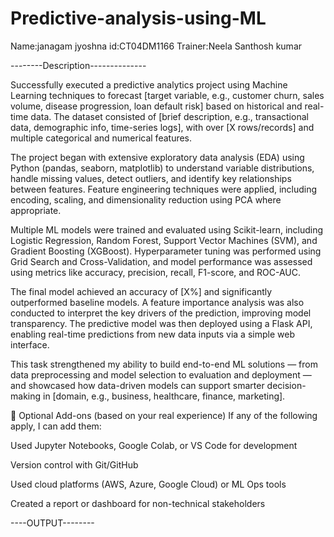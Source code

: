 # Predictive-analysis-using-ML

Name:janagam jyoshna 
id:CT04DM1166 
Trainer:Neela Santhosh kumar






--------Description--------------


Successfully executed a predictive analytics project using Machine Learning techniques to forecast [target variable, e.g., customer churn, sales volume, disease progression, loan default risk] based on historical and real-time data. The dataset consisted of [brief description, e.g., transactional data, demographic info, time-series logs], with over [X rows/records] and multiple categorical and numerical features.

The project began with extensive exploratory data analysis (EDA) using Python (pandas, seaborn, matplotlib) to understand variable distributions, handle missing values, detect outliers, and identify key relationships between features. Feature engineering techniques were applied, including encoding, scaling, and dimensionality reduction using PCA where appropriate.

Multiple ML models were trained and evaluated using Scikit-learn, including Logistic Regression, Random Forest, Support Vector Machines (SVM), and Gradient Boosting (XGBoost). Hyperparameter tuning was performed using Grid Search and Cross-Validation, and model performance was assessed using metrics like accuracy, precision, recall, F1-score, and ROC-AUC.

The final model achieved an accuracy of [X%] and significantly outperformed baseline models. A feature importance analysis was also conducted to interpret the key drivers of the prediction, improving model transparency. The predictive model was then deployed using a Flask API, enabling real-time predictions from new data inputs via a simple web interface.

This task strengthened my ability to build end-to-end ML solutions — from data preprocessing and model selection to evaluation and deployment — and showcased how data-driven models can support smarter decision-making in [domain, e.g., business, healthcare, finance, marketing].

📌 Optional Add-ons (based on your real experience)
If any of the following apply, I can add them:

Used Jupyter Notebooks, Google Colab, or VS Code for development

Version control with Git/GitHub

Used cloud platforms (AWS, Azure, Google Cloud) or ML Ops tools

Created a report or dashboard for non-technical stakeholders




----OUTPUT--------
